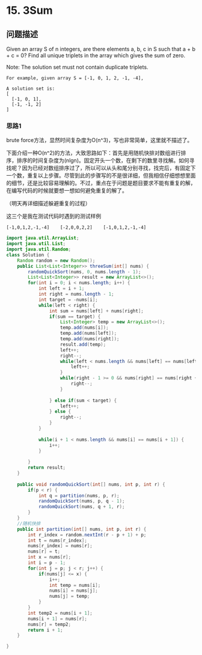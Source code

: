 # 15. 3Sum

## 问题描述

Given an array S of n integers, are there elements a, b, c in S such that a + b + c = 0? Find all unique triplets in the array which gives the sum of zero.

Note: The solution set must not contain duplicate triplets.

    For example, given array S = [-1, 0, 1, 2, -1, -4],

    A solution set is:
    [
      [-1, 0, 1],
      [-1, -1, 2]
    ]


### 思路1
brute force方法，显然时间复杂度为O(n^3)，写也非常简单，这里就不描述了。

下面介绍一种O(n^2)的方法，大致思路如下：首先是用随机快排对数组进行排序，排序的时间复杂度为(nlgn)。固定开头一个数，在剩下的数里寻找解。如何寻找呢？因为已经对数组排序过了，所以可以从头和尾分别寻找，找完后，有固定下一个数，重复以上步骤。尽管到此的步骤写的不是很详细，但我相信仔细想想里面的细节，还是比较容易理解的。不过，重点在于问题是题目要求不能有重复的解，在编写代码的时候就要想一想如何避免重复的解了。

（明天再详细描述躲避重复的过程）

这三个是我在测试代码时遇到的测试样例

    [-1,0,1,2,-1,-4]    [-2,0,0,2,2]    [-1,0,1,2,-1,-4]

```java
import java.util.ArrayList;
import java.util.List;
import java.util.Random;
class Solution {
    Random random = new Random();
    public List<List<Integer>> threeSum(int[] nums) {
        randomQuickSort(nums, 0, nums.length - 1);
        List<List<Integer>> result = new ArrayList<>();
        for(int i = 0; i < nums.length; i++) {
            int left = i + 1;
            int right = nums.length - 1;
            int target = -nums[i];
            while(left < right) {
                int sum = nums[left] + nums[right];
                if(sum == target) {
                    List<Integer> temp = new ArrayList<>();
                    temp.add(nums[i]);
                    temp.add(nums[left]);
                    temp.add(nums[right]);
                    result.add(temp);
                    left++;
                    right--;
                    while(left < nums.length && nums[left] == nums[left - 1]) {
                        left++;
                    }
                    while(right - 1 >= 0 && nums[right] == nums[right + 1]) {
                        right--;
                    }
                    
                } else if(sum < target) {
                    left++;
                } else {
                    right--;
                }
            }
            
            while(i + 1 < nums.length && nums[i] == nums[i + 1]) {
                i++;
            }
            
        }
        return result;
    }
    
    public void randomQuickSort(int[] nums, int p, int r) {
        if(p < r) {
            int q = partition(nums, p, r);
            randomQuickSort(nums, p, q - 1);
            randomQuickSort(nums, q + 1, r);
        }
    }
    //随机快排
    public int partition(int[] nums, int p, int r) {
        int r_index = random.nextInt(r - p + 1) + p;
        int t = nums[r_index];
        nums[r_index] = nums[r];
        nums[r] = t;
        int x = nums[r];
        int i = p - 1;
        for(int j = p; j < r; j++) {
            if(nums[j] <= x) {
                i++;
                int temp = nums[i];
                nums[i] = nums[j];
                nums[j] = temp;
            }
        }
        int temp2 = nums[i + 1];
        nums[i + 1] = nums[r];
        nums[r] = temp2;
        return i + 1;
    }

}

```
